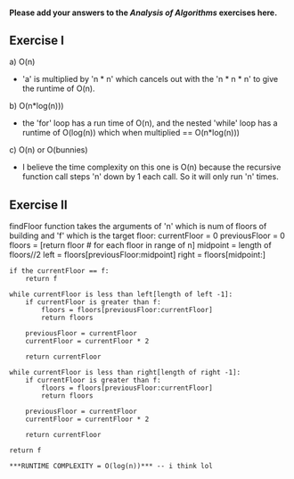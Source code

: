 #### Please add your answers to the ***Analysis of  Algorithms*** exercises here.

## Exercise I

a)  O(n)
- 'a' is multiplied by 'n * n' which cancels out with the 'n * n * n' to give the runtime of O(n).


b)  O(n*log(n)))
- the 'for' loop has a run time of O(n), and the nested 'while' loop has a runtime of O(log(n)) which when multiplied == O(n*log(n)))


c)  O(n) or O(bunnies)
- I believe the time complexity on this one is O(n) because the recursive function call steps 'n' down by 1 each call.  So it will only run 'n' times.

## Exercise II


findFloor function takes the arguments of 'n' which is num of floors of building and 'f' which is the target floor:
    currentFloor = 0
    previousFloor = 0
    floors = [return floor # for each floor in range of n]
    midpoint = length of floors//2
    left = floors[previousFloor:midpoint]
    right = floors[midpoint:]

    if the currentFloor == f:
        return f
    
    while currentFloor is less than left[length of left -1]:
        if currentFloor is greater than f:
            floors = floors[previousFloor:currentFloor]
            return floors

        previousFloor = currentFloor
        currentFloor = currentFloor * 2

        return currentFloor
         
    while currentFloor is less than right[length of right -1]:
        if currentFloor is greater than f:
            floors = floors[previousFloor:currentFloor]
            return floors

        previousFloor = currentFloor
        currentFloor = currentFloor * 2

        return currentFloor
    
    return f

    ***RUNTIME COMPLEXITY = O(log(n))*** -- i think lol